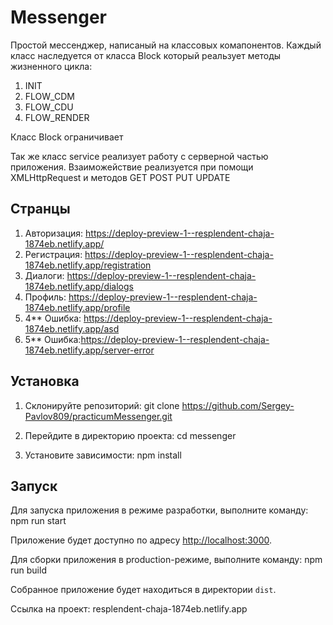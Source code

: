 # Messenger

Простой мессенджер, написаный на классовых комапонентов.
Каждый класс наследуется от класса Block который реальзует методы жизненного цикла:

1.  INIT
2.  FLOW_CDM
3.  FLOW_CDU
4.  FLOW_RENDER

Класс Block ограничивает

Так же класс service реализует работу с серверной частью приложения.
Взаиможействие реализуется при помощи XMLHttpRequest и методов GET POST PUT UPDATE

## Странцы

1. Авторизация: https://deploy-preview-1--resplendent-chaja-1874eb.netlify.app/
2. Регистрация: https://deploy-preview-1--resplendent-chaja-1874eb.netlify.app/registration
3. Диалоги: https://deploy-preview-1--resplendent-chaja-1874eb.netlify.app/dialogs
4. Профиль: https://deploy-preview-1--resplendent-chaja-1874eb.netlify.app/profile
5. 4\*\* Ошибка: https://deploy-preview-1--resplendent-chaja-1874eb.netlify.app/asd
6. 5\*\* Ошибка:https://deploy-preview-1--resplendent-chaja-1874eb.netlify.app/server-error

## Установка

1. Склонируйте репозиторий:
   git clone https://github.com/Sergey-Pavlov809/practicumMessenger.git

2. Перейдите в директорию проекта:
   cd messenger

3. Установите зависимости:
   npm install

## Запуск

Для запуска приложения в режиме разработки, выполните команду:
npm run start

Приложение будет доступно по адресу [http://localhost:3000](http://localhost:3000).

Для сборки приложения в production-режиме, выполните команду:
npm run build

Собранное приложение будет находиться в директории `dist`.

Ссылка на проект: resplendent-chaja-1874eb.netlify.app
